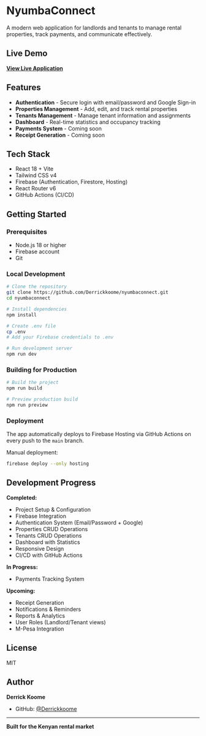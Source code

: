 # NyumbaConnect

A modern web application for landlords and tenants to manage rental properties, track payments, and communicate effectively.

## Live Demo

**[View Live Application](https://nyumbaconnect-36c88.web.app)**

## Features

- **Authentication** - Secure login with email/password and Google Sign-in
- **Properties Management** - Add, edit, and track rental properties
- **Tenants Management** - Manage tenant information and assignments
- **Dashboard** - Real-time statistics and occupancy tracking
- **Payments System** - Coming soon
- **Receipt Generation** - Coming soon

## Tech Stack

- React 18 + Vite
- Tailwind CSS v4
- Firebase (Authentication, Firestore, Hosting)
- React Router v6
- GitHub Actions (CI/CD)

## Getting Started

### Prerequisites
- Node.js 18 or higher
- Firebase account
- Git

### Local Development
```bash
# Clone the repository
git clone https://github.com/Derrickkoome/nyumbaconnect.git
cd nyumbaconnect

# Install dependencies
npm install

# Create .env file
cp .env
# Add your Firebase credentials to .env

# Run development server
npm run dev
```

### Building for Production
```bash
# Build the project
npm run build

# Preview production build
npm run preview
```

### Deployment

The app automatically deploys to Firebase Hosting via GitHub Actions on every push to the `main` branch.

Manual deployment:
```bash
firebase deploy --only hosting
```

## Development Progress

**Completed:**
- Project Setup & Configuration
- Firebase Integration
- Authentication System (Email/Password + Google)
- Properties CRUD Operations
- Tenants CRUD Operations
- Dashboard with Statistics
- Responsive Design
- CI/CD with GitHub Actions

**In Progress:**
- Payments Tracking System

**Upcoming:**
- Receipt Generation
- Notifications & Reminders
- Reports & Analytics
- User Roles (Landlord/Tenant views)
- M-Pesa Integration


## License

MIT

## Author

**Derrick Koome**
- GitHub: [@Derrickkoome](https://github.com/Derrickkoome)

---

**Built for the Kenyan rental market**